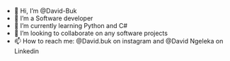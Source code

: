 - 👋 Hi, I’m @David-Buk
- 👀 I’m a Software developer
- 🌱 I’m currently learning Python and C#
- 💞️ I’m looking to collaborate on any software projects
- 📫 How to reach me: @David.buk on instagram and @David Ngeleka on Linkedin

<!---
David-Buk/David-Buk is a ✨ special ✨ repository because its `README.md` (this file) appears on your GitHub profile.
You can click the Preview link to take a look at your changes.
--->

